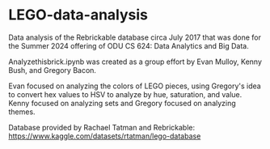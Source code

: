 # LEGO-data-analysis
Data analysis of the Rebrickable database circa July 2017 that was done for the Summer 2024 offering of ODU CS 624: Data Analytics and Big Data.

Analyzethisbrick.ipynb was created as a group effort by Evan Mulloy, Kenny Bush, and Gregory Bacon.

Evan focused on analyzing the colors of LEGO pieces, using Gregory's idea to convert hex values to HSV to analyze by hue, saturation, and value. Kenny focused on analyzing sets and Gregory focused on analyzing themes.

Database provided by Rachael Tatman and Rebrickable: https://www.kaggle.com/datasets/rtatman/lego-database

